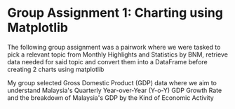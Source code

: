 # Group Assignment 1: Charting using Matplotlib

The following group assignment was a pairwork where we were tasked to pick a relevant topic from Monthly Highlights and Statistics by BNM, retrieve data needed for said topic and convert them into a DataFrame before creating 2 charts using matplotlib 

My group selected Gross Domestic Product (GDP) data where we aim to understand Malaysia's Quarterly Year-over-Year (Y-o-Y) GDP Growth Rate and the breakdown of Malaysia's GDP by the Kind of Economic Activity
